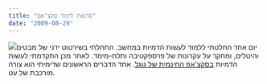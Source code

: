 ```yaml
---
title: "סדנאת לימוד סקצ'אפ"
date: "2009-08-29"
---
```


[![](https://nurnachman.files.wordpress.com/2009/08/de04c-pen.jpg?w=300)](https://nurnachman.files.wordpress.com/2009/08/de04c-pen.jpg)יום אחד החלטתי ללמוד לעשות הדמיות במחשב. התחלתי בשירטוט ידני של מבטים והיטלים, ומחקר על עקרונות של פרספקטיבה ותלת-מימד. לאחר מכן התקדמתי לעשות הדמיות [בסקצ'אפ החינמית של גוגל](http://sketchup.google.com/training/videos.html). אחד הדברים הראשונים שדימיתי הוא צורה מורכבת של עט.
